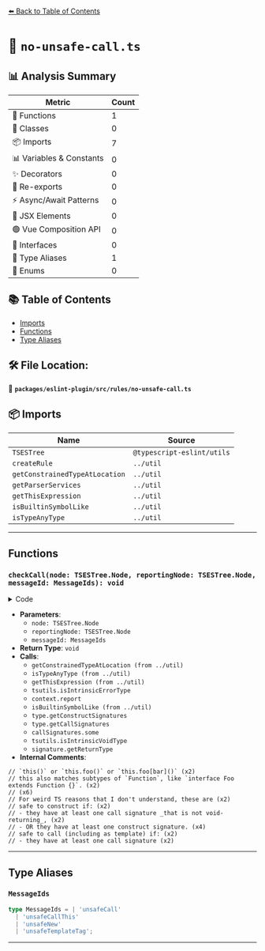 [⬅️ Back to Table of Contents](../../../../index.md)

# 📄 `no-unsafe-call.ts`

## 📊 Analysis Summary

| Metric | Count |
|--------|-------|
| 🔧 Functions | 1 |
| 🧱 Classes | 0 |
| 📦 Imports | 7 |
| 📊 Variables & Constants | 0 |
| ✨ Decorators | 0 |
| 🔄 Re-exports | 0 |
| ⚡ Async/Await Patterns | 0 |
| 💠 JSX Elements | 0 |
| 🟢 Vue Composition API | 0 |
| 📐 Interfaces | 0 |
| 📑 Type Aliases | 1 |
| 🎯 Enums | 0 |

## 📚 Table of Contents

- [Imports](#imports)
- [Functions](#functions)
- [Type Aliases](#type-aliases)

## 🛠️ File Location:
📂 **`packages/eslint-plugin/src/rules/no-unsafe-call.ts`**

## 📦 Imports

| Name | Source |
|------|--------|
| `TSESTree` | `@typescript-eslint/utils` |
| `createRule` | `../util` |
| `getConstrainedTypeAtLocation` | `../util` |
| `getParserServices` | `../util` |
| `getThisExpression` | `../util` |
| `isBuiltinSymbolLike` | `../util` |
| `isTypeAnyType` | `../util` |


---

## Functions

### `checkCall(node: TSESTree.Node, reportingNode: TSESTree.Node, messageId: MessageIds): void`

<details><summary>Code</summary>

```ts
function checkCall(
      node: TSESTree.Node,
      reportingNode: TSESTree.Node,
      messageId: MessageIds,
    ): void {
      const type = getConstrainedTypeAtLocation(services, node);

      if (isTypeAnyType(type)) {
        if (!isNoImplicitThis) {
          // `this()` or `this.foo()` or `this.foo[bar]()`
          const thisExpression = getThisExpression(node);
          if (
            thisExpression &&
            isTypeAnyType(
              getConstrainedTypeAtLocation(services, thisExpression),
            )
          ) {
            messageId = 'unsafeCallThis';
          }
        }

        const isErrorType = tsutils.isIntrinsicErrorType(type);

        context.report({
          node: reportingNode,
          messageId,
          data: {
            type: isErrorType ? '`error` type' : '`any`',
          },
        });
        return;
      }

      if (isBuiltinSymbolLike(services.program, type, 'Function')) {
        // this also matches subtypes of `Function`, like `interface Foo extends Function {}`.
        //
        // For weird TS reasons that I don't understand, these are
        //
        // safe to construct if:
        // - they have at least one call signature _that is not void-returning_,
        // - OR they have at least one construct signature.
        //
        // safe to call (including as template) if:
        // - they have at least one call signature
        // - OR they have at least one construct signature.

        const constructSignatures = type.getConstructSignatures();
        if (constructSignatures.length > 0) {
          return;
        }

        const callSignatures = type.getCallSignatures();
        if (messageId === 'unsafeNew') {
          if (
            callSignatures.some(
              signature =>
                !tsutils.isIntrinsicVoidType(signature.getReturnType()),
            )
          ) {
            return;
          }
        } else if (callSignatures.length > 0) {
          return;
        }

        context.report({
          node: reportingNode,
          messageId,
          data: {
            type: '`Function`',
          },
        });
        return;
      }
    }
```
</details>

- **Parameters**:
  - `node: TSESTree.Node`
  - `reportingNode: TSESTree.Node`
  - `messageId: MessageIds`
- **Return Type**: `void`
- **Calls**:
  - `getConstrainedTypeAtLocation (from ../util)`
  - `isTypeAnyType (from ../util)`
  - `getThisExpression (from ../util)`
  - `tsutils.isIntrinsicErrorType`
  - `context.report`
  - `isBuiltinSymbolLike (from ../util)`
  - `type.getConstructSignatures`
  - `type.getCallSignatures`
  - `callSignatures.some`
  - `tsutils.isIntrinsicVoidType`
  - `signature.getReturnType`
- **Internal Comments**:
```
// `this()` or `this.foo()` or `this.foo[bar]()` (x2)
// this also matches subtypes of `Function`, like `interface Foo extends Function {}`. (x2)
// (x6)
// For weird TS reasons that I don't understand, these are (x2)
// safe to construct if: (x2)
// - they have at least one call signature _that is not void-returning_, (x2)
// - OR they have at least one construct signature. (x4)
// safe to call (including as template) if: (x2)
// - they have at least one call signature (x2)
```


---

## Type Aliases

### `MessageIds`

```ts
type MessageIds = | 'unsafeCall'
  | 'unsafeCallThis'
  | 'unsafeNew'
  | 'unsafeTemplateTag';
```


---